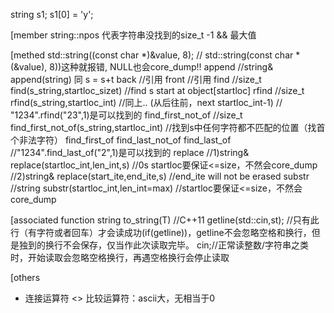 string s1;
s1[0] = 'y';

[member
string::npos 代表字符串没找到的size_t -1 && 最大值

[methed
std::string((const char *)&value, 8);  // std::string(const char *(&value), 8))这种就报错, NULL也会core_dump!!
append	//string& append(string) 同 s = s+t
back	//引用
front	//引用
find	//size_t find(s_string,startloc_sizet)	//find s start at object[startloc]
rfind	//size_t rfind(s_string,startloc_int)	//同上.. (从后往前，next startloc_int-1)
	//	"1234".rfind("23",1)是可以找到的
find_first_not_of	//size_t find_first_not_of(s_string,startloc_int)	//找到s中任何字符都不匹配的位置（找首个非法字符）
find_first_of
find_last_not_of
find_last_of            //"1234".find_last_of("2",1)是可以找到的
replace	//1)string& replace(startloc_int,len_int,s)	//0s startloc要保证<=size，不然会core_dump
	//2)string& replace(start_ite,end_ite,s)	//end_ite will not be erased
substr	//string substr(startloc_int,len_int=max)       //startloc要保证<=size，不然会core_dump

[associated function
string to_string(T)	//C++11
getline(std::cin,st);	//只有此行（有字符或者回车）才会读成功(if(getline))，getline不会忽略空格和换行，但是独到的换行不会保存，仅当作此次读取完毕。
cin;//正常读整数/字符串之类时，开始读取会忽略空格换行，再遇空格换行会停止读取

[others
+ 	连接运算符
<>	比较运算符：ascii大，无相当于0